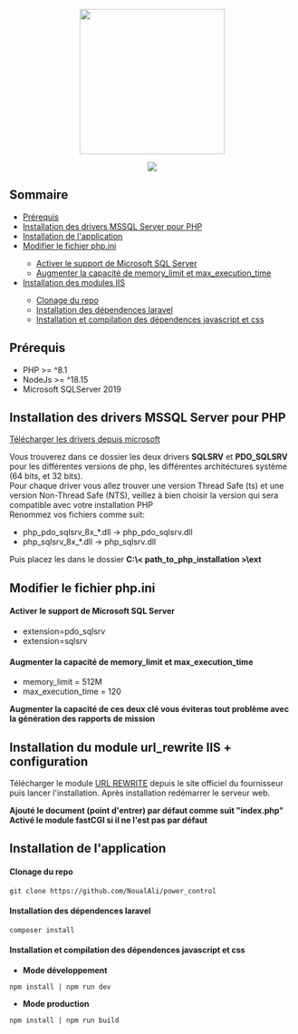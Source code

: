 <p align="center"><img src="https://github.com/NoualAli/power_control/blob/master/public/app/images/brand.png" width="256"></p>
<p align="center">
    <img src="https://img.shields.io/badge/version-1.0-%125741"/>
</p>

## Sommaire
<ul>
    <li><a href="./README.md#prérequis">Prérequis</a></li>
    <li><a href="./README.md#installation-des-drivers-mssql-server-pour-php">Installation des drivers MSSQL Server pour PHP</a></li>
    <li><a href="./README.md#installation-de-lapplication">Installation de l'application</a></li>
    <li><a href="./README.md#modifier-le-fichier-phpini">Modifier le fichier php.ini</a></li>
    <ul>
        <li><a href="./README.md#activer-le-support-de-microsoft-sql-server">Activer le support de Microsoft SQL Server</a></li>
        <li><a href="./README.md#augmenter-la-capacité-de-memory_limit-et-max_execution_time">Augmenter la capacité de memory_limit et max_execution_time</a></li>
    </ul>
    <li><a href="./README.md#installation-de-lapplication">Installation des modules IIS</a></li>
    <ul>
        <li><a href="./README.md#clonage-du-repo">Clonage du repo</a></li>
        <li><a href="./README.md#installation-des-dépendences-laravel">Installation des dépendences laravel</a></li>
        <li><a href="./README.md#installation-et-compilation-des-dépendences-javascript-et-css">Installation et compilation des dépendences javascript et css</a></li>
    </ul>
</ul>

## Prérequis
- PHP >= ^8.1
- NodeJs >= ^18.15
- Microsoft SQLServer 2019

## Installation des drivers MSSQL Server pour PHP
<a href="https://go.microsoft.com/fwlink/?linkid=2226724" target="_blank">Télécharger les drivers depuis microsoft</a>
<p>
    Vous trouverez dans ce dossier les deux drivers <b>SQLSRV</b> et <b>PDO_SQLSRV</b> pour les différentes versions de php, les différentes architéctures système (64 bits, et 32 bits). <br/>
    Pour chaque driver vous allez trouver une version Thread Safe (ts) et une version Non-Thread Safe (NTS), veillez à bien choisir la version qui sera compatible avec votre installation PHP <br/>
    Renommez vos fichiers comme suit:
</p>
<ul>
    <li>php_pdo_sqlsrv_8x_*.dll -> php_pdo_sqlsrv.dll</li>
    <li>php_sqlsrv_8x_*.dll -> php_sqlsrv.dll</li>
</ul>

<p>
    Puis placez les dans le dossier <b>C:\< path_to_php_installation >\ext</b>
</p>

    
## Modifier le fichier php.ini
    
#### Activer le support de Microsoft SQL Server
    
<ul>
    <li>extension=pdo_sqlsrv</li>
    <li>extension=sqlsrv</li>
</ul>

#### Augmenter la capacité de memory_limit et max_execution_time

<ul>
    <li>memory_limit = 512M</li>
    <li>max_execution_time = 120</li>
</ul>

**Augmenter la capacité de ces deux clé vous éviteras tout problème avec la génération des rapports de mission**

## Installation du module url_rewrite IIS + configuration
Télécharger le module <a href="https://www.iis.net/downloads/microsoft/url-rewrite">URL REWRITE</a> depuis le site officiel du fournisseur puis lancer l'installation.
Après installation redémarrer le serveur web.

**Ajouté le document (point d'entrer) par défaut comme suit "index.php"**
**Activé le module fastCGI si il ne l'est pas par défaut**


    
## Installation de l'application

#### Clonage du repo
```batch
git clone https://github.com/NoualAli/power_control
```

#### Installation des dépendences laravel
```batch
composer install
```

#### Installation et compilation des dépendences javascript et css
- **Mode développement**
```batch
npm install | npm run dev
```
- **Mode production**
```batch
npm install | npm run build
```
